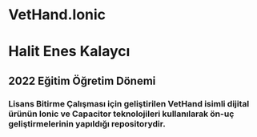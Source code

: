 # VetHand.Ionic

# Halit Enes Kalaycı 
## 2022 Eğitim Öğretim Dönemi
### Lisans Bitirme Çalışması için geliştirilen VetHand isimli dijital ürünün Ionic ve Capacitor teknolojileri kullanılarak ön-uç geliştirmelerinin yapıldığı repositorydir.
